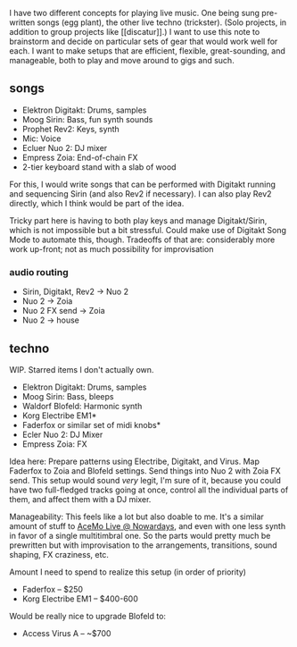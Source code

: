 I have two different concepts for playing live music. One being sung pre-written songs (egg plant), the other live techno (trickster). (Solo projects, in addition to group projects like [[discatur]].) I want to use this note to brainstorm and decide on particular sets of gear that would work well for each. I want to make setups that are efficient, flexible, great-sounding, and manageable, both to play and move around to gigs and such.

## songs

- Elektron Digitakt: Drums, samples
- Moog Sirin: Bass, fun synth sounds
- Prophet Rev2: Keys, synth
- Mic: Voice
- Ecluer Nuo 2: DJ mixer
- Empress Zoia: End-of-chain FX
- 2-tier keyboard stand with a slab of wood

For this, I would write songs that can be performed with Digitakt running and sequencing Sirin (and also Rev2 if necessary). I can also play Rev2 directly, which I think would be part of the idea.

Tricky part here is having to both play keys and manage Digitakt/Sirin, which is not impossible but a bit stressful. Could make use of Digitakt Song Mode to automate this, though. Tradeoffs of that are: considerably more work up-front; not as much possibility for improvisation

### audio routing

- Sirin, Digitakt, Rev2 → Nuo 2
- Nuo 2 → Zoia
- Nuo 2 FX send → Zoia
- Nuo 2 → house

## techno

WIP. Starred items I don't actually own.

- Elektron Digitakt: Drums, samples
- Moog Sirin: Bass, bleeps
- Waldorf Blofeld: Harmonic synth
- Korg Electribe EM1*
- Faderfox or similar set of midi knobs*
- Ecler Nuo 2: DJ Mixer
- Empress Zoia: FX

Idea here: Prepare patterns using Electribe, Digitakt, and Virus. Map Faderfox to Zoia and Blofeld settings. Send things into Nuo 2 with Zoia FX send. This setup would sound *very* legit, I'm sure of it, because you could have two full-fledged tracks going at once, control all the individual parts of them, and affect them with a DJ mixer.

Manageability: This feels like a lot but also doable to me. It's a similar amount of stuff to [AceMo Live @ Nowardays](https://acemo.bandcamp.com/track/acemo-live-nowadays), and even with one less synth in favor of a single multitimbral one. So the parts would pretty much be prewritten but with improvisation to the arrangements, transitions, sound shaping, FX craziness, etc.

Amount I need to spend to realize this setup (in order of priority)

- Faderfox – $250
- Korg Electribe EM1 – $400-600

Would be really nice to upgrade Blofeld to:

- Access Virus A – ~$700
